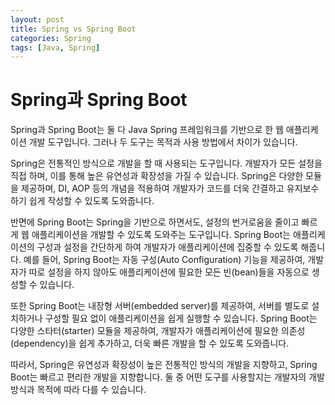 ```yaml
---
layout: post
title: Spring vs Spring Boot
categories: Spring
tags: [Java, Spring]
---
```


# Spring과 Spring Boot

Spring과 Spring Boot는 둘 다 Java Spring 프레임워크를 기반으로 한 웹 애플리케이션 개발 도구입니다. 그러나 두 도구는 목적과 사용 방법에서 차이가 있습니다.

Spring은 전통적인 방식으로 개발을 할 때 사용되는 도구입니다. 개발자가 모든 설정을 직접 하며, 이를 통해 높은 유연성과 확장성을 가질 수 있습니다. Spring은 다양한 모듈을 제공하며, DI, AOP 등의 개념을 적용하여 개발자가 코드를 더욱 간결하고 유지보수하기 쉽게 작성할 수 있도록 도와줍니다.

반면에 Spring Boot는 Spring을 기반으로 하면서도, 설정의 번거로움을 줄이고 빠르게 웹 애플리케이션을 개발할 수 있도록 도와주는 도구입니다. Spring Boot는 애플리케이션의 구성과 설정을 간단하게 하여 개발자가 애플리케이션에 집중할 수 있도록 해줍니다. 예를 들어, Spring Boot는 자동 구성(Auto Configuration) 기능을 제공하여, 개발자가 따로 설정을 하지 않아도 애플리케이션에 필요한 모든 빈(bean)들을 자동으로 생성할 수 있습니다.

또한 Spring Boot는 내장형 서버(embedded server)를 제공하여, 서버를 별도로 설치하거나 구성할 필요 없이 애플리케이션을 쉽게 실행할 수 있습니다. Spring Boot는 다양한 스타터(starter) 모듈을 제공하여, 개발자가 애플리케이션에 필요한 의존성(dependency)을 쉽게 추가하고, 더욱 빠른 개발을 할 수 있도록 도와줍니다.

따라서, Spring은 유연성과 확장성이 높은 전통적인 방식의 개발을 지향하고, Spring Boot는 빠르고 편리한 개발을 지향합니다. 둘 중 어떤 도구를 사용할지는 개발자의 개발 방식과 목적에 따라 다를 수 있습니다.
